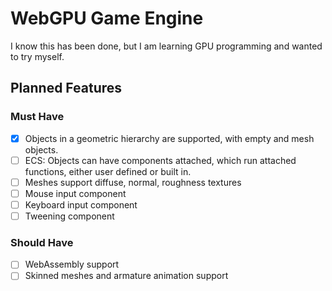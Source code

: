 # WebGPU Game Engine

I know this has been done, but I am learning GPU programming and wanted to try myself.

## Planned Features

### Must Have

- [x] Objects in a geometric hierarchy are supported, with empty and mesh objects.
- [ ] ECS: Objects can have components attached, which run attached functions, either user defined or built in.
- [ ] Meshes support diffuse, normal, roughness textures
- [ ] Mouse input component
- [ ] Keyboard input component
- [ ] Tweening component

### Should Have

- [ ] WebAssembly support
- [ ] Skinned meshes and armature animation support